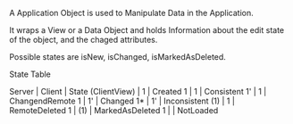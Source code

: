 A Application Object is used to Manipulate Data in the Application.

It wraps a View or a Data Object and holds Information about the edit state of the object,
and the chaged attributes.

Possible states are isNew, isChanged, isMarkedAsDeleted.




State Table

Server | Client | State (ClientView)
       |   1    | Created
    1  |   1    | Consistent
    1' |   1    | ChangendRemote
    1  |   1'   | Changed
   1*  |   1'   | Inconsistent
  (1)  |   1    | RemoteDeleted
   1   |  (1)   | MarkedAsDeleted
   1   |        | NotLoaded

  

 
